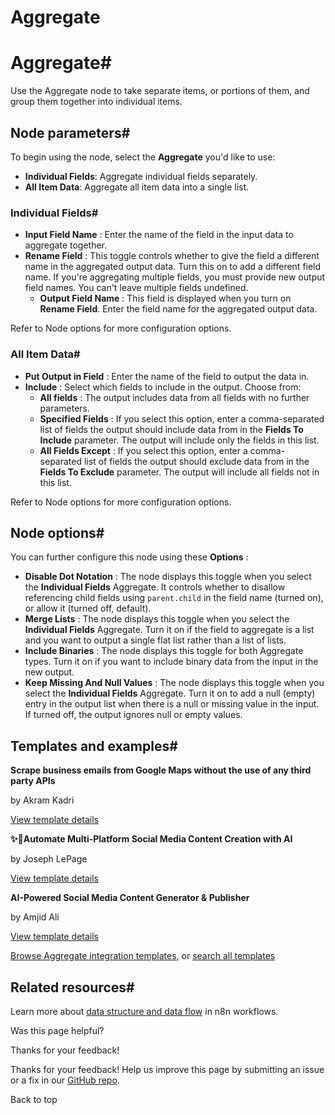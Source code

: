 # Aggregate

[ ](https://github.com/n8n-io/n8n-docs/edit/main/docs/integrations/builtin/core-nodes/n8n-nodes-base.aggregate.md "Edit this page")

# Aggregate#

Use the Aggregate node to take separate items, or portions of them, and group them together into individual items.

## Node parameters#

To begin using the node, select the **Aggregate** you'd like to use:

  * **Individual Fields**: Aggregate individual fields separately.
  * **All Item Data**: Aggregate all item data into a single list.



### Individual Fields#

  * **Input Field Name** : Enter the name of the field in the input data to aggregate together.
  * **Rename Field** : This toggle controls whether to give the field a different name in the aggregated output data. Turn this on to add a different field name. If you're aggregating multiple fields, you must provide new output field names. You can't leave multiple fields undefined.
    * **Output Field Name** : This field is displayed when you turn on **Rename Field**. Enter the field name for the aggregated output data.



Refer to Node options for more configuration options.

### All Item Data#

  * **Put Output in Field** : Enter the name of the field to output the data in.
  * **Include** : Select which fields to include in the output. Choose from:
    * **All fields** : The output includes data from all fields with no further parameters.
    * **Specified Fields** : If you select this option, enter a comma-separated list of fields the output should include data from in the **Fields To Include** parameter. The output will include only the fields in this list.
    * **All Fields Except** : If you select this option, enter a comma-separated list of fields the output should exclude data from in the **Fields To Exclude** parameter. The output will include all fields not in this list.



Refer to Node options for more configuration options.

## Node options#

You can further configure this node using these **Options** :

  * **Disable Dot Notation** : The node displays this toggle when you select the **Individual Fields** Aggregate. It controls whether to disallow referencing child fields using `parent.child` in the field name (turned on), or allow it (turned off, default).
  * **Merge Lists** : The node displays this toggle when you select the **Individual Fields** Aggregate. Turn it on if the field to aggregate is a list and you want to output a single flat list rather than a list of lists.
  * **Include Binaries** : The node displays this toggle for both Aggregate types. Turn it on if you want to include binary data from the input in the new output.
  * **Keep Missing And Null Values** : The node displays this toggle when you select the **Individual Fields** Aggregate. Turn it on to add a null (empty) entry in the output list when there is a null or missing value in the input. If turned off, the output ignores null or empty values.



## Templates and examples#

**Scrape business emails from Google Maps without the use of any third party APIs**

by Akram Kadri

[View template details](https://n8n.io/workflows/2567-scrape-business-emails-from-google-maps-without-the-use-of-any-third-party-apis/)

**✨🤖Automate Multi-Platform Social Media Content Creation with AI**

by Joseph LePage

[View template details](https://n8n.io/workflows/3066-automate-multi-platform-social-media-content-creation-with-ai/)

**AI-Powered Social Media Content Generator & Publisher**

by Amjid Ali

[View template details](https://n8n.io/workflows/2950-ai-powered-social-media-content-generator-and-publisher/)

[Browse Aggregate integration templates](https://n8n.io/integrations/aggregate/), or [search all templates](https://n8n.io/workflows/)

## Related resources#

Learn more about [data structure and data flow](../../../../data/) in n8n workflows.

Was this page helpful? 

Thanks for your feedback! 

Thanks for your feedback! Help us improve this page by submitting an issue or a fix in our [GitHub repo](https://github.com/n8n-io/n8n-docs). 

Back to top 
